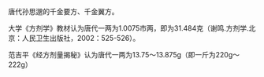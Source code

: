 唐代孙思邈的千金要方、千金翼方。

大学《方剂学》教材认为唐代一两为1.0075市两，即为31.484克（谢鸣.方剂学.北京：人民卫生出版社，2002：525-526）。

范吉平《经方剂量揭秘》认为唐代一两为13.75～13.875g（即一斤为220g～222g）